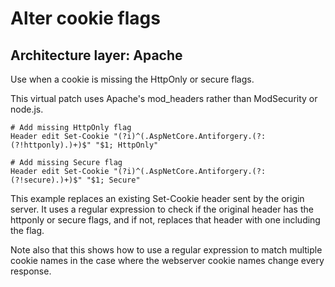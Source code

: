 # Alter cookie flags

## Architecture layer: Apache

Use when a cookie is missing the HttpOnly or secure flags.

This virtual patch uses Apache's mod_headers rather than ModSecurity or node.js.

```ApacheConf
# Add missing HttpOnly flag
Header edit Set-Cookie "(?i)^(.AspNetCore.Antiforgery.(?:(?!httponly).)+)$" "$1; HttpOnly"

# Add missing Secure flag
Header edit Set-Cookie "(?i)^(.AspNetCore.Antiforgery.(?:(?!secure).)+)$" "$1; Secure"
```

This example replaces an existing Set-Cookie header sent by the origin server. It uses a regular expression to check if the original header has the httponly or secure flags, and if not, replaces that header with one including the flag.

Note also that this shows how to use a regular expression to match multiple cookie names in the case where the webserver cookie names change every response.